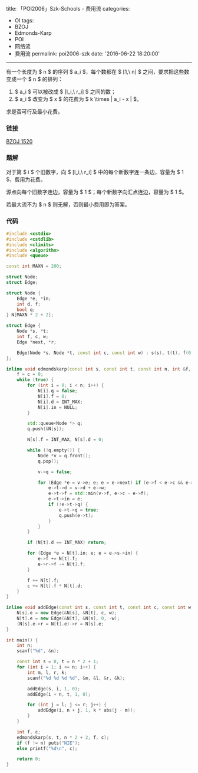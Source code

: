 title: 「POI2006」Szk-Schools - 费用流
categories:
  - OI
tags:
  - BZOJ
  - Edmonds-Karp
  - POI
  - 网络流
  - 费用流
permalink: poi2006-szk
date: '2016-06-22 18:20:00'
---

有一个长度为 $ n $ 的序列 $ a_i $，每个数都在 $ [1,\ n] $ 之间，要求把这些数变成一个 $ n $ 的排列：

1. $ a_i $ 可以被改成 $ [l_i,\ r_i] $ 之间的数；
2. $ a_i $ 改变为 $ x $ 的花费为 $ k \times | a_i - x | $。

求是否可行及最小花费。

<!-- more -->

### 链接

[BZOJ 1520](http://www.lydsy.com/JudgeOnline/problem.php?id=1520)

### 题解

对于第 $ i $ 个旧数字，向 $ [l_i,\ r_i] $ 中的每个新数字连一条边，容量为 $ 1 $，费用为花费。

源点向每个旧数字连边，容量为 $ 1 $；每个新数字向汇点连边，容量为 $ 1 $。

若最大流不为 $ n $ 则无解，否则最小费用即为答案。

### 代码

```cpp
#include <cstdio>
#include <cstdlib>
#include <climits>
#include <algorithm>
#include <queue>

const int MAXN = 200;

struct Node;
struct Edge;

struct Node {
    Edge *e, *in;
    int d, f;
    bool q;
} N[MAXN * 2 + 2];

struct Edge {
    Node *s, *t;
    int f, c, w;
    Edge *next, *r;

    Edge(Node *s, Node *t, const int c, const int w) : s(s), t(t), f(0), c(c), w(w), next(s->e) {}
};

inline void edmondskarp(const int s, const int t, const int n, int &f, int &c) {
    f = c = 0;
    while (true) {
        for (int i = 0; i < n; i++) {
            N[i].q = false;
            N[i].f = 0;
            N[i].d = INT_MAX;
            N[i].in = NULL;
        }

        std::queue<Node *> q;
        q.push(&N[s]);

        N[s].f = INT_MAX, N[s].d = 0;

        while (!q.empty()) {
            Node *v = q.front();
            q.pop();

            v->q = false;

            for (Edge *e = v->e; e; e = e->next) if (e->f < e->c && e->t->d > v->d + e->w) {
                e->t->d = v->d + e->w;
                e->t->f = std::min(v->f, e->c - e->f);
                e->t->in = e;
                if (!e->t->q) {
                    e->t->q = true;
                    q.push(e->t);
                }
            }
        }

        if (N[t].d == INT_MAX) return;

        for (Edge *e = N[t].in; e; e = e->s->in) {
            e->f += N[t].f;
            e->r->f -= N[t].f;
        }

        f += N[t].f;
        c += N[t].f * N[t].d;
    }
}

inline void addEdge(const int s, const int t, const int c, const int w) {
    N[s].e = new Edge(&N[s], &N[t], c, w);
    N[t].e = new Edge(&N[t], &N[s], 0, -w);
    (N[s].e->r = N[t].e)->r = N[s].e;
}

int main() {
    int n;
    scanf("%d", &n);

    const int s = 0, t = n * 2 + 1;
    for (int i = 1; i <= n; i++) {
        int m, l, r, k;
        scanf("%d %d %d %d", &m, &l, &r, &k);

        addEdge(s, i, 1, 0);
        addEdge(i + n, t, 1, 0);

        for (int j = l; j <= r; j++) {
            addEdge(i, n + j, 1, k * abs(j - m));
        }
    }

    int f, c;
    edmondskarp(s, t, n * 2 + 2, f, c);
    if (f != n) puts("NIE");
    else printf("%d\n", c);

    return 0;
}
```